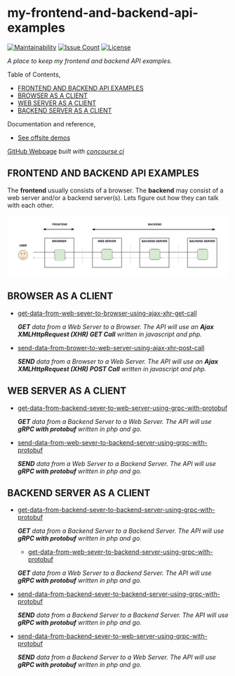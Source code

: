 # my-frontend-and-backend-api-examples

[![Maintainability](https://api.codeclimate.com/v1/badges/a7fd79cc4717b3da27d6/maintainability)](https://codeclimate.com/github/JeffDeCola/my-frontend-and-backend-api-examples/maintainability)
[![Issue Count](https://codeclimate.com/github/JeffDeCola/my-frontend-and-backend-api-examples/badges/issue_count.svg)](https://codeclimate.com/github/JeffDeCola/my-frontend-and-backend-api-examples/issues)
[![License](http://img.shields.io/:license-mit-blue.svg)](http://jeffdecola.mit-license.org)

_A place to keep my frontend and backend API examples._

Table of Contents,

* [FRONTEND AND BACKEND API EXAMPLES](https://github.com/JeffDeCola/my-frontend-and-backend-api-examples#frontend-and-backend-api-examples)
* [BROWSER AS A CLIENT](https://github.com/JeffDeCola/my-frontend-and-backend-api-examples#browser-as-a-client)
* [WEB SERVER AS A CLIENT](https://github.com/JeffDeCola/my-frontend-and-backend-api-examples#web-server-as-a-client)
* [BACKEND SERVER AS A CLIENT](https://github.com/JeffDeCola/my-frontend-and-backend-api-examples#backend-server-as-a-client)

Documentation and reference,

* [See offsite demos](http://www.jeffdecola.com/my-frontend-and-backend-api-examples/index.php)

[GitHub Webpage](https://jeffdecola.github.io/my-frontend-and-backend-api-examples/)
_built with
[concourse ci](https://github.com/JeffDeCola/my-frontend-and-backend-api-examples/blob/master/ci-README.md)_

## FRONTEND AND BACKEND API EXAMPLES

The **frontend** usually consists of a browser.
The **backend** may consist of a web server and/or a backend server(s).
Lets figure out how they can talk with each other.

![IMAGE - frontend-backend-overview - IMAGE](docs/pics/frontend-backend-overview.jpg)

## BROWSER AS A CLIENT

* [get-data-from-web-sever-to-browser-using-ajax-xhr-get-call]()

  _**GET** data
  from a Web Server
  to a Browser.
  The API will use an **Ajax XMLHttpRequest (XHR) GET Call**
  written in javascript and php._

* [send-data-from-brower-to-web-server-using-ajax-xhr-post-call]()

  _**SEND** data
  from a Browser
  to a Web Server.
  The API will use an **Ajax XMLHttpRequest (XHR) POST Call**
  written in javascript and php._

## WEB SERVER AS A CLIENT

* [get-data-from-backend-sever-to-web-server-using-grpc-with-protobuf]()

  _**GET** data
  from a Backend Server
  to a Web Server.
  The API will use **gRPC with protobuf**
  written in php and go._

* [send-data-from-web-sever-to-backend-server-using-grpc-with-protobuf]()

  _**SEND** data
  from a Web Server
  to a Backend Server.
  The API will use **gRPC with protobuf**
  written in php and go._

## BACKEND SERVER AS A CLIENT

* [get-data-from-backend-sever-to-backend-server-using-grpc-with-protobuf]()

  _**GET** data
  from a Backend Server
  to a Backend Server.
  The API will use **gRPC with protobuf**
  written in php and go._

  * [get-data-from-web-sever-to-backend-server-using-grpc-with-protobuf]()

  _**GET** data
  from a Web Server
  to a Backend Server.
  The API will use **gRPC with protobuf**
  written in php and go._

* [send-data-from-backend-sever-to-backend-server-using-grpc-with-protobuf]()

  _**SEND** data
  from a Backend Server
  to a Backend Server.
  The API will use **gRPC with protobuf**
  written in php and go._

* [send-data-from-backend-sever-to-web-server-using-grpc-with-protobuf]()

  _**SEND** data
  from a Backend Server
  to a Web Server.
  The API will use **gRPC with protobuf**
  written in php and go._
